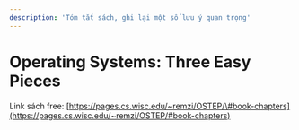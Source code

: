 ```yaml
---
description: 'Tóm tắt sách, ghi lại một số lưu ý quan trọng'
---
```


# Operating Systems: Three Easy Pieces

Link sách free: [https://pages.cs.wisc.edu/~remzi/OSTEP/\#book-chapters](https://pages.cs.wisc.edu/~remzi/OSTEP/#book-chapters)


